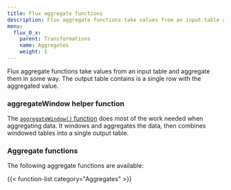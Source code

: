 ```yaml
---
title: Flux aggregate functions
description: Flux aggregate functions take values from an input table and aggregate them in some way.
menu:
  flux_0_x:
    parent: Transformations
    name: Aggregates
    weight: 1
---
```


Flux aggregate functions take values from an input table and aggregate them in some way.
The output table contains is a single row with the aggregated value.

### aggregateWindow helper function
The [`aggregateWindow()` function](/flux/v0.x/functions/transformations/aggregates/aggregatewindow)
does most of the work needed when aggregating data.
It windows and aggregates the data, then combines windowed tables into a single output table.

### Aggregate functions
The following aggregate functions are available:

{{< function-list category="Aggregates" >}}
